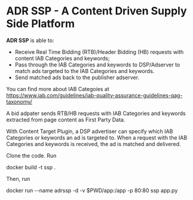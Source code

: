 # ADR SSP - A Content Driven Supply Side Platform
**ADR SSP** is able to:

* Receive Real Time Bidding (RTB)/Header Bidding (HB) requests with content IAB Categories and keywords;
* Pass through the IAB Categories and keywords to DSP/Adserver to match ads targeted to the IAB Categories and keywords.
* Send matched ads back to the publisher adserver.

You can find more about IAB Categoies at https://www.iab.com/guidelines/iab-quality-assurance-guidelines-qag-taxonomy/

A bid adpater sends RTB/HB requests with IAB Categories and keywords extracted from page content as First Party Data.

With Content Target Plugin, a DSP advertiser can specify which IAB Categories or keywords an ad is targeted to. When a request with the IAB Categories and keywords is received, the ad is matched and delivered.


Clone the code. Run

docker build -t ssp .

Then, run

docker run --name adrssp -d -v $PWD/app:/app -p 80:80 ssp app.py
  
